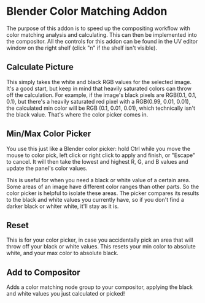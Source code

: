 # Blender Color Matching Addon

The purpose of this addon is to speed up the compositing workflow with color matching analysis and calculating.  This can then be implemented into the compositor.  All the controls for this addon can be found in the UV editor window on the right shelf (click "n" if the shelf isn't visible).

## Calculate Picture
This simply takes the white and black RGB values for the selected image.  It's a good start, but keep in mind that heavily saturated colors can throw off the calculation.  For example, if the image's black pixels are RGB(0.1, 0.1, 0.1), but there's a heavily saturated red pixel with a RGB(0.99, 0.01, 0.01), the calculated min color will be RGB (0.1, 0.01, 0.01), which technically isn't the black value.  That's where the color picker comes in.

## Min/Max Color Picker
You use this just like a Blender color picker: hold Ctrl while you move the mouse to color pick, left click or right click to apply and finish, or "Escape" to cancel.  It will then take the lowest and highest R, G, and B values and update the panel's color values.

This is useful for when you need a black or white value of a certain area.  Some areas of an image have different color ranges than other parts.  So the color picker is helpful to isolate these areas.  The picker compares its results to the black and white values you currently have, so if you don't find a darker black or whiter white, it'll stay as it is.

## Reset
This is for your color picker, in case you accidentally pick an area that will throw off your black or white values.  This resets your min color to absolute white, and your max color to absolute black.

## Add to Compositor
Adds a color matching node group to your compositor, applying the black and white values you just calculated or picked!
